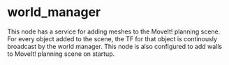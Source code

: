 # world_manager

This node has a service for adding meshes to the MoveIt! planning scene.  For every object added to the scene, the TF for that object is continously broadcast by the world manager.  This node is also configured to add walls to MoveIt! planning scene on startup. 
